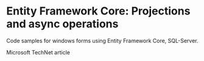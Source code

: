 # Entity Framework Core: Projections and async operations

Code samples for windows forms using Entity Framework Core, SQL-Server.

Microsoft TechNet article 